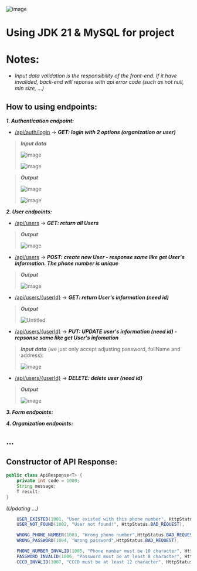![image](https://github.com/user-attachments/assets/bf19f912-dbb5-4732-852a-83d4aa944b41)

# Using JDK 21 & MySQL for project

# Notes:

- _Input data validation is the responsibility of the front-end. If it have invalided, back-end will reponse with api error code (such as not null, min size, ...)_

## How to using endpoints:

**_1. Authentication endpoint:_**
- [/api/auth/login](#/api/auth/login) -> **_GET: login with 2 options (organization or user)_**
> **_Input data_**
>
> ![image](https://github.com/user-attachments/assets/86742b15-8989-45a3-9e9b-bb7c2fca0519)
>
> ![image](https://github.com/user-attachments/assets/7914c52b-7f6c-4aab-9234-f57ec5f13801)

> **_Output_**
>
> ![image](https://github.com/user-attachments/assets/dc669cf8-c5a5-4e02-b562-cfb18ede3454)
>
> ![image](https://github.com/user-attachments/assets/42654822-11fa-4823-b087-d901aa769d77)


**_2. User endpoints:_**

- [/api/users](#/api/users) -> **_GET: return all Users_**
> **_Output_**
> 
> ![image](https://github.com/user-attachments/assets/dabf64ea-67d0-41bb-bcb2-7881d229e8aa)

- [/api/users](#/api/users) -> **_POST: create new User - response same like get User's information. The phone number is unique_**
> **_Output_**
> 
> ![image](https://github.com/user-attachments/assets/e43d0102-2f60-44c4-9b13-a1155bb0c6dd)

- [/api/users/{userId}](#/api/users) -> **_GET: return User's information (need id)_**
> **_Output_**
> 
> ![Untitled](https://github.com/user-attachments/assets/c942128b-c4f7-405d-97c0-f44da646dd5d)

- [/api/users/{userId}](#/api/users) -> **_PUT: UPDATE user's information (need id) - repsonse same like get User's infomation_**

> **_Input data_** (we just only accept adjusting password, fullName and address):
> 
> ![image](https://github.com/user-attachments/assets/6aa9eae0-c763-45c7-a289-3a48f6dd54e7)

- [/api/users/{userId}](#/api/users) -> **_DELETE: delete user (need id)_**
> **_Output_**
> 
> ![image](https://github.com/user-attachments/assets/56154351-f327-40a9-b125-42516e545baf)

**_3. Form endpoints:_**

**_4. Organization endpoints:_**

## ...

## Constructor of API Response:

```java
public class ApiResponse<T> {
    private int code = 1000;
    String message;
    T result;
}
```

_(Updating ...)_

```java
    USER_EXISTED(1001, "User existed with this phone number", HttpStatus.BAD_REQUEST),
    USER_NOT_FOUND(1002, "User not found!", HttpStatus.BAD_REQUEST),

    WRONG_PHONE_NUMBER(1003, "Wrong phone number",HttpStatus.BAD_REQUEST),
    WRONG_PASSWORD(1004, "Wrong password",HttpStatus.BAD_REQUEST),

    PHONE_NUMBER_INVALID(1005, "Phone number must be 10 character", HttpStatus.BAD_REQUEST),
    PASSWORD_INVALID(1006, "Password must be at least 8 character", HttpStatus.BAD_REQUEST),
    CCCD_INVALID(1007, "CCCD must be at least 12 character", HttpStatus.BAD_REQUEST),
```
